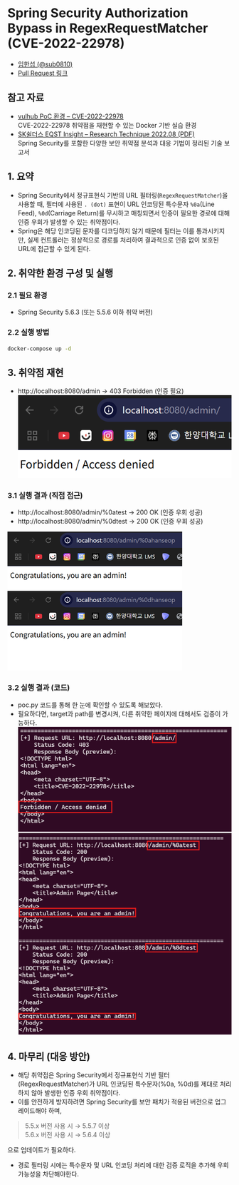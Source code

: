 # Spring Security Authorization Bypass in RegexRequestMatcher (CVE-2022-22978)
- [임한섭 (@sub0810)](https://github.com/sub0810)
- [Pull Request 링크](https://github.com/gunh0/kr-vulhub/pull/192)

## 참고 자료
- [vulhub PoC 환경 – CVE-2022-22978](https://github.com/vulhub/vulhub/tree/master/spring/CVE-2022-22978)  
  CVE-2022-22978 취약점을 재현할 수 있는 Docker 기반 실습 환경
- [SK쉴더스 EQST Insight – Research Technique 2022.08 (PDF)](https://www.skshieldus.com/download/files/download.do?o_fname=EQST%20insight_Research%20Technique_202208.pdf&r_fname=20220818113152277.pdf)  
  Spring Security를 포함한 다양한 보안 취약점 분석과 대응 기법이 정리된 기술 보고서

## 1. 요약
- Spring Security에서 정규표현식 기반의 URL 필터링(`RegexRequestMatcher`)을 사용할 때, 필터에 사용된 `. (dot)` 표현이 URL 인코딩된 특수문자 `%0a`(Line Feed), `%0d`(Carriage Return)를 무시하고 매칭되면서 인증이 필요한 경로에 대해 인증 우회가 발생할 수 있는 취약점이다.
- Spring은 해당 인코딩된 문자를 디코딩하지 않기 때문에 필터는 이를 통과시키지만, 실제 컨트롤러는 정상적으로 경로를 처리하여 결과적으로 인증 없이 보호된 URL에 접근할 수 있게 된다.

## 2. 취약한 환경 구성 및 실행
### 2.1 필요 환경
- Spring Security 5.6.3 (또는 5.5.6 이하 취약 버전)
### 2.2 실행 방법
```bash
docker-compose up -d
```

## 3. 취약점 재현
- http://localhost:8080/admin → 403 Forbidden (인증 필요)
![](./forbidden.png)
### 3.1 실행 결과 (직접 접근)
- http://localhost:8080/admin/%0atest → 200 OK (인증 우회 성공)
- http://localhost:8080/admin/%0dtest → 200 OK (인증 우회 성공)

![](./bypassed.png)
### 3.2 실행 결과 (코드)
- poc.py 코드를 통해 한 눈에 확인할 수 있도록 해보았다.
- 필요하다면, target과 path를 변경시켜, 다른 취약한 페이지에 대해서도 검증이 가능하다.
![](./forbidden_checked_by_code.png)
![](./bypassed_checked_by_code.png)

## 4. 마무리 (대응 방안)
- 해당 취약점은 Spring Security에서 정규표현식 기반 필터(RegexRequestMatcher)가 URL 인코딩된 특수문자(%0a, %0d)를 제대로 처리하지 않아 발생한 인증 우회 취약점이다.
- 이를 안전하게 방지하려면 Spring Security를 보안 패치가 적용된 버전으로 업그레이드해야 하며, 
> 5.5.x 버전 사용 시 → 5.5.7 이상  
> 5.6.x 버전 사용 시 → 5.6.4 이상

으로 업데이트가 필요하다.
- 경로 필터링 시에는 특수문자 및 URL 인코딩 처리에 대한 검증 로직을 추가해 우회 가능성을 차단해야한다.

